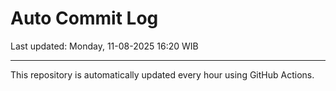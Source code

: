 # Auto Commit Log

Last updated: Monday, 11-08-2025 16:20 WIB

---

This repository is automatically updated every hour using GitHub Actions.
